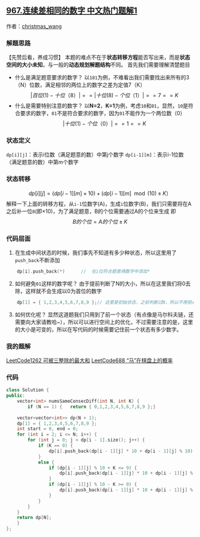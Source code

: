 ## [967.连续差相同的数字 中文热门题解1](https://leetcode.cn/problems/numbers-with-same-consecutive-differences/solutions/100000/cun-chu-kong-jian-ke-bian-de-dpshu-zu-by-christmas)

作者：[christmas_wang](https://leetcode.cn/u/christmas_wang)

### 解题思路
【先赞后看，养成习惯】
本题的难点不在于**状态转移方程**能否写出来，而是**状态空间的大小未知**，与一般的**动态规划解题结构**不同。
首先我们需要理解清楚题目
- 什么是满足题意要求的数字？
	以`181`为例，不难看出我们需要找出来所有的3（N）位数，满足相邻的两位上的数字之差为定值7（K）
$$ 
|百位(1) - 十位（8）| == |十位(8) - 个位（1）| == 7 == K
$$
- 什么是需要特别注意的数字？
    以**N=2**，**K=1**为例，考虑`10`和`01`，显然，`10`是符合要求的数字，`01`不是符合要求的数字，因为`01`不能作为一个两位数（0）
$$ 
 |十位(1) - 个位（0）| == 1 == K
$$

### 状态定义
`dp[i][j]`：表示i位数（满足题意的数）中第j个数字
`dp[i-1][m]`：表示i-1位数（满足题意的数）中第m个数字

### 状态转移
$$
dp[i][j] = (dp[i-1][m]  \times  10)  +  (dp[i-1][m]\mod(10) \pm K）
$$
解释一下上面的转移方程，从`i-1`位数字(A)，生成`i`位数字(B)，我们只需要将在A之后补一位`0`(即×10)，为了满足题意，B的个位需要通过A的个位来生成
即
$$
B的个位 = A的个位 \pm K
$$
### 代码层面
1. 在生成中间状态的时候，我们事先不知道有多少种状态，所以这里用了`push_back`不断添加
```cpp
	dp[i].push_back(*)		//	在i位符合题意得数字中添加* 
```
2. 如何避免`01`这样的数字呢？
	由于提前判断了N的大小，所以在这里我们将0去除，这样就不会生成以0为首位的数字
```cpp
	dp[1] = { 1,2,3,4,5,6,7,8,9 };// 这里是初始状态，之前判断过N，所以不用担心！
```
 
3. 如何优化呢？
	显然这道题我们只用到了前一个状态（有点像是马尔科夫链，还需要向大家请教哈~），所以可以进行空间上的优化，不过需要注意的是，这里的大小是可变的，所以在写代码的时候需要记住前一个状态有多少数字。

### 我的题解
[LeetCode1262 可被三整除的最大和](https://leetcode-cn.com/problems/greatest-sum-divisible-by-three/solution/dong-tai-gui-hua-yu-zhuang-tai-zhuan-yi-by-christm/)
[LeetCode688 “马”在棋盘上的概率](https://leetcode-cn.com/problems/knight-probability-in-chessboard/solution/zhuang-tai-ji-de-zai-ci-ying-yong-by-christmas_wan/)
### 代码

```cpp
class Solution {
public:
    vector<int> numsSameConsecDiff(int N, int K) {
    	if (N == 1) {	return { 0,1,2,3,4,5,6,7,8,9 };}
	
	vector<vector<int>> dp(N + 1);
	dp[1] = { 1,2,3,4,5,6,7,8,9 };
	int start = 0, end = 0;
	for (int i = 2; i <= N; i++) {
		for (int j = 0; j < dp[i - 1].size(); j++) {
			if (K == 0) {
				dp[i].push_back(dp[i - 1][j] * 10 + dp[i - 1][j] % 10);
			}
			else {
				if (dp[i - 1][j] % 10 + K <= 9) {
					dp[i].push_back(dp[i - 1][j] * 10 + dp[i - 1][j] % 10 + K);
				}
				if (dp[i - 1][j] % 10 - K >= 0) {
					dp[i].push_back(dp[i - 1][j] * 10 + dp[i - 1][j] % 10 - K);
				}
			}
		}
	}
	return dp[N];
    }
};
```